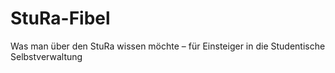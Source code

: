 # StuRa-Fibel
Was man über den StuRa wissen möchte – für Einsteiger in die Studentische Selbstverwaltung
